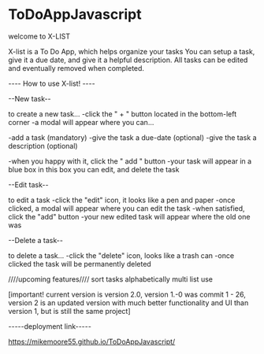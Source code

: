 # ToDoAppJavascript
 
welcome to X-LIST   

X-list is a To Do App, which helps organize your tasks You can setup a task, give it a due date, and give it a helpful description. All tasks can be edited and eventually removed when completed.

---- How to use X-list! ----

--New task--

to create a new task...
-click the " + " button located in the bottom-left corner
-a modal will appear where you can...

-add a task (mandatory)
-give the task a due-date (optional)
-give the task a description (optional)

-when you happy with it, click the " add " button
-your task will appear in a blue box
in this box you can edit, and delete the task

--Edit task--

to edit a task
-click the "edit" icon, it looks like a pen and paper
-once clicked, a modal will appear where you can edit the task
-when satisfied, click the "add" button
-your new edited task will appear where the old one was

--Delete a task--

to delete a task...
-click the "delete" icon, looks like a trash can
-once clicked the task will be permanently deleted

////upcoming features////
sort tasks alphabetically
multi list use

[important! current version is version 2.0, version 1.-0 was commit 1 - 26, version 2 is an updated version with much better functionality and UI than version 1, but is still the same project]

-----deployment link-----

https://mikemoore55.github.io/ToDoAppJavascript/